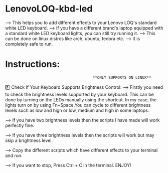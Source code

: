# LenovoLOQ-kbd-led
--> This helps you to add different effects to your Lenovo LOQ's standard white LED keyboard.
--> If you have a different brand's laptop equipped with a standard white LED keyboard lights, you can still try running it.
--> This can be done on linux distros like arch, ubuntu, fedora etc.
--> It is completely safe to run.

# Instructions:
                                           **ONLY SUPPORTS ON LINUX**
1️⃣ Check If Your Keyboard Supports Brightness Control:
--> Firstly you need to check the brightness levels supported by your keyboard. This can be done by turning on the LEDs manually using the shortcut. In my case, the lights turn on by using 
    Fn+Space.You can cycle to different brightness levels such as low and high or low, medium and high in some laptops.


--> If you have two brightness levels then the scripts I have made will work perfectly fine.


--> If you have three brightness levels then the scripts will work but may skip a brightness level.


--> Copy the different scripts which have different effects to your terminal and run.


--> If you want to stop, Press Ctrl + C in the terminal.
            ENJOY!


